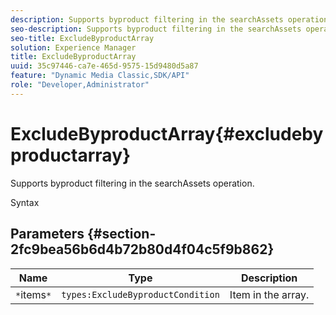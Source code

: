 ```yaml
---
description: Supports byproduct filtering in the searchAssets operation.
seo-description: Supports byproduct filtering in the searchAssets operation.
seo-title: ExcludeByproductArray
solution: Experience Manager
title: ExcludeByproductArray
uuid: 35c97446-ca7e-465d-9575-15d9480d5a87
feature: "Dynamic Media Classic,SDK/API"
role: "Developer,Administrator"
---
```


# ExcludeByproductArray{#excludebyproductarray}

Supports byproduct filtering in the searchAssets operation.

 Syntax 

## Parameters {#section-2fc9bea56b6d4b72b80d4f04c5f9b862}

|  Name  | Type  | Description  |
|---|---|---|
|  `*`items`*`  | `types:ExcludeByproductCondition`  | Item in the array.  |

